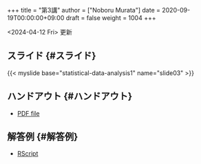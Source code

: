 +++
title = "第3講"
author = ["Noboru Murata"]
date = 2020-09-19T00:00:00+09:00
draft = false
weight = 1004
+++

<span class="timestamp-wrapper"><span class="timestamp">&lt;2024-04-12 Fri&gt; </span></span> 更新


## スライド {#スライド}

{{< myslide base="statistical-data-analysis1" name="slide03" >}}


## ハンドアウト {#ハンドアウト}

-   [PDF file](https://noboru-murata.github.io/statistical-data-analysis1/pdfs/slide03.pdf)


## 解答例 {#解答例}

-   [RScript](https://noboru-murata.github.io/statistical-data-analysis1/code/slide03.R)
